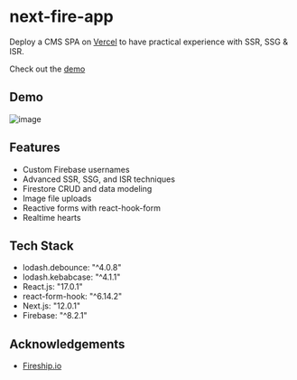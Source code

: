 
# next-fire-app

Deploy a CMS SPA on [Vercel](https://vercel.com/) to have practical experience with SSR, SSG & ISR.

Check out the [demo](https://next-fire-app-six.vercel.app/)
## Demo


![image](https://duncan-yang.vercel.app/FEED.gif)
## Features

- Custom Firebase usernames
- Advanced SSR, SSG, and ISR techniques
- Firestore CRUD and data modeling
- Image file uploads
- Reactive forms with react-hook-form
- Realtime hearts


## Tech Stack

- lodash.debounce: "^4.0.8"
- lodash.kebabcase: "^4.1.1"
- React.js: "17.0.1"
- react-form-hook: "^6.14.2"
- Next.js: "12.0.1"
- Firebase: "^8.2.1"


## Acknowledgements

 - [Fireship.io](https://fireship.io/)

